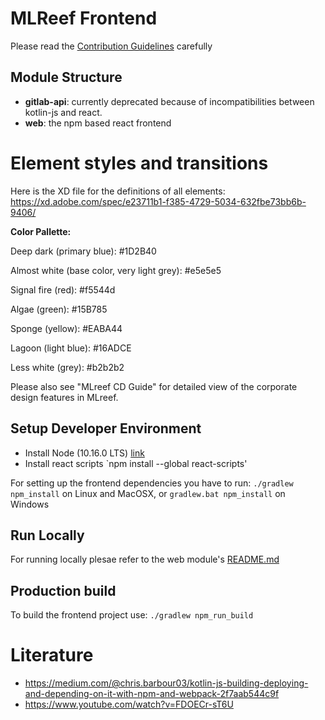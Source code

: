 # MLReef Frontend
Please read the [Contribution Guidelines](CONTRIBUTE.md) carefully


## Module Structure
* **gitlab-api**: currently deprecated because of incompatibilities between kotlin-js and react.
* **web**: the npm based react frontend


# Element styles and transitions
Here is the XD file for the definitions of all elements: https://xd.adobe.com/spec/e23711b1-f385-4729-5034-632fbe73bb6b-9406/

**Color Pallette:**

<p>Deep dark (primary blue): #1D2B40</p>
<p>Almost white (base color, very light grey): #e5e5e5</p>
<p>Signal fire (red): #f5544d</p>
<p>Algae (green): #15B785</p>
<p>Sponge (yellow): #EABA44</p>
<p>Lagoon (light blue): #16ADCE</p>
<p>Less white (grey): #b2b2b2</p>

Please also see "MLreef CD Guide" for detailed view of the corporate design features in MLreef.

## Setup Developer Environment
* Install Node (10.16.0 LTS) [link](https://nodejs.org/en/download/)
* Install react scripts `npm install --global react-scripts'

For setting up the frontend dependencies you have to run: `./gradlew npm_install` on Linux and MacOSX, or `gradlew.bat npm_install` on Windows


## Run Locally
For running locally plesae refer to the web module's [README.md](web/README.md) 


## Production build
To build the frontend project use: `./gradlew npm_run_build`


# Literature
* https://medium.com/@chris.barbour03/kotlin-js-building-deploying-and-depending-on-it-with-npm-and-webpack-2f7aab544c9f
* https://www.youtube.com/watch?v=FDOECr-sT6U
